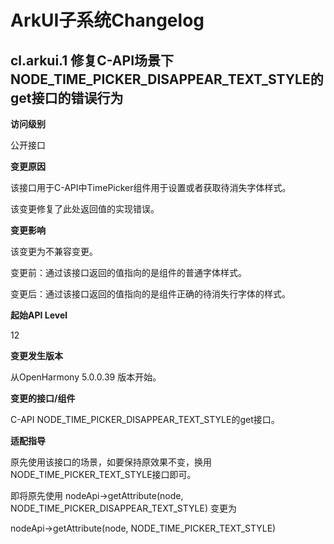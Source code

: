 # ArkUI子系统Changelog

## cl.arkui.1 修复C-API场景下NODE_TIME_PICKER_DISAPPEAR_TEXT_STYLE的get接口的错误行为

**访问级别**

公开接口

**变更原因**

该接口用于C-API中TimePicker组件用于设置或者获取待消失字体样式。

该变更修复了此处返回值的实现错误。

**变更影响**

该变更为不兼容变更。

变更前：通过该接口返回的值指向的是组件的普通字体样式。

变更后：通过该接口返回的值指向的是组件正确的待消失行字体的样式。

**起始API Level**

12

**变更发生版本**

从OpenHarmony 5.0.0.39 版本开始。

**变更的接口/组件**

C-API NODE_TIME_PICKER_DISAPPEAR_TEXT_STYLE的get接口。

**适配指导**

原先使用该接口的场景，如要保持原效果不变，换用NODE_TIME_PICKER_TEXT_STYLE接口即可。

即将原先使用 nodeApi->getAttribute(node, NODE_TIME_PICKER_DISAPPEAR_TEXT_STYLE) 变更为

nodeApi->getAttribute(node, NODE_TIME_PICKER_TEXT_STYLE)
